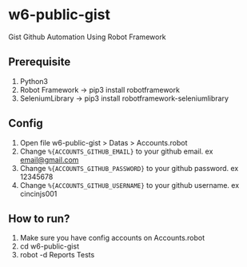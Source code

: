 # w6-public-gist
Gist Github Automation Using Robot Framework

## Prerequisite
1. Python3
2. Robot Framework -> pip3 install robotframework
3. SeleniumLibrary -> pip3 install robotframework-seleniumlibrary

## Config
1. Open file w6-public-gist > Datas > Accounts.robot
2. Change `%{ACCOUNTS_GITHUB_EMAIL}` to your github email. ex email@gmail.com
3. Change `%{ACCOUNTS_GITHUB_PASSWORD}` to your github password. ex 12345678
4. Change `%{ACCOUNTS_GITHUB_USERNAME}` to your github username. ex cincinjs001

## How to run?
1. Make sure you have config accounts on Accounts.robot
2. cd w6-public-gist
3. robot -d Reports Tests
